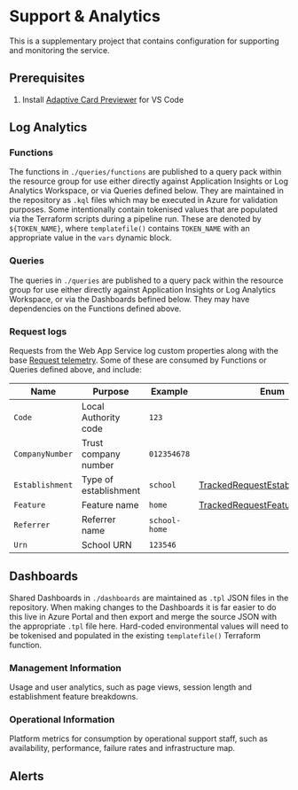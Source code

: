 # Support & Analytics

This is a supplementary project that contains configuration for supporting and monitoring the service.

## Prerequisites

1. Install [Adaptive Card Previewer](https://marketplace.visualstudio.com/items?itemName=TeamsDevApp.vscode-adaptive-cards)
for VS Code

## Log Analytics

### Functions

The functions in `./queries/functions` are published to a query pack within the resource group for use either directly against
Application Insights or Log Analytics Workspace, or via Queries defined below. They are maintained in the repository as `.kql`
files which may be executed in Azure for validation purposes. Some intentionally contain tokenised values that are populated via
the Terraform scripts during a pipeline run. These are denoted by `${TOKEN_NAME}`, where `templatefile()` contains `TOKEN_NAME`
with an appropriate value in the `vars` dynamic block.

### Queries

The queries in `./queries` are published to a query pack within the resource group for use either directly against Application
Insights or Log Analytics Workspace, or via the Dashboards befined below. They may have dependencies on the Functions defined
above.

### Request logs

Requests from the Web App Service log custom properties along with the base
[Request telemetry](https://github.com/DFE-Digital/education-benchmarking-and-insights/tree/main/web/src/Web.App/Attributes/RequestTelemetry).
Some of these are consumed by Functions or Queries defined above, and include:

| Name            | Purpose               | Example       | Enum |
|-----------------|-----------------------|---------------|------|
| `Code`          | Local Authority code  | `123`         |      |
| `CompanyNumber` | Trust company number  | `012354678`   |      |
| `Establishment` | Type of establishment | `school`      | [TrackedRequestEstablishmentType](https://github.com/DFE-Digital/education-benchmarking-and-insights/blob/main/web/src/Web.App/Constants/TrackedRequestType.cs) |
| `Feature`       | Feature name          | `home`        | [TrackedRequestFeature](https://github.com/DFE-Digital/education-benchmarking-and-insights/blob/main/web/src/Web.App/Constants/TrackedRequestType.cs)     |
| `Referrer`      | Referrer name         | `school-home` |      |
| `Urn`           | School URN            | `123546`      |      |

## Dashboards

Shared Dashboards in `./dashboards` are maintained as `.tpl` JSON files in the repository. When making changes to the Dashboards
it is far easier to do this live in Azure Portal and then export and merge the source JSON with the appropriate `.tpl` file here.
Hard-coded environmental values will need to be tokenised and populated in the existing `templatefile()` Terraform function.

### Management Information

Usage and user analytics, such as page views, session length and establishment feature breakdowns.

### Operational Information

Platform metrics for consumption by operational support staff, such as availability, performance, failure rates and infrastructure
map.

## Alerts

<!-- TODO -->